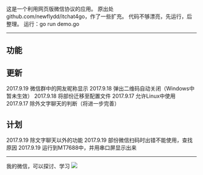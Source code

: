 这是一个利用网页版微信协议的应用。
原出处github.com/newflydd/itchat4go，作了一些扩充。
代码不够漂亮，先运行，后整理。
运行：go run demo.go

---

## 功能

## 更新
2017.9.19 微信群中的网友昵称显示
2017.9.18 弹出二维码自动关闭（Windows中暂未生效）
2017.9.18 将部份迁移至配置文件
2017.9.17 允许Linux中使用
2017.9.17 除外文字聊天的判断（将进一步完善）

## 计划
2017.9.19 除文字聊天以外的功能
2017.9.19 部份微信扫码时出错不能使用，查找原因
2017.9.19 运行到MT7688中，并用串口屏显示出来

---
我的微信，可以探讨、学习
![](http://wyyyh.3322.org:88/static/upload/bigpic/20170919/1505787805515811601.jpg)

